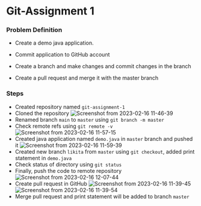 # Git-Assignment 1

### Problem Definition

- Create a demo java application.

- Commit application to GitHub account

- Create a branch and make changes and commit changes in the branch

- Create a pull request and merge it with the master branch

### Steps

- Created repository named `git-assignment-1`
- Cloned the repository
![Screenshot from 2023-02-16 11-46-39](https://user-images.githubusercontent.com/125335643/219284040-12b7c33d-6012-4d38-9237-e6f96c28b72c.png)
- Renamed branch `main` to `master` using `git branch -m master`
- Check remote refs using `git remote -v` <br>
![Screenshot from 2023-02-16 11-57-15](https://user-images.githubusercontent.com/125335643/219285835-107495a8-f32b-4dd4-9032-4738753426c1.png)
- Created java application named `demo.java` in `master` branch and pushed it
![Screenshot from 2023-02-16 11-59-39](https://user-images.githubusercontent.com/125335643/219286203-24b4fb7b-c9c2-4d4a-a555-e0b6d5e3809c.png)
- Created new branch `likita` from `master` using `git checkout`, added print statement in `demo.java` 
- Check status of directory using `git status`
- Finally, push the code to remote repository
![Screenshot from 2023-02-16 12-07-44](https://user-images.githubusercontent.com/125335643/219287527-cbeff0d3-acf1-4512-9a3a-a28e2db076e0.png)
- Create pull request in GitHub 
![Screenshot from 2023-02-16 11-39-45](https://user-images.githubusercontent.com/125335643/219287858-f99f4748-9e47-4a24-abbd-de46398bb0fc.png)
![Screenshot from 2023-02-16 11-39-54](https://user-images.githubusercontent.com/125335643/219287865-d28d3235-203b-4a00-a1b4-33891bd17434.png)
- Merge pull request and print statement will be added to branch `master`





